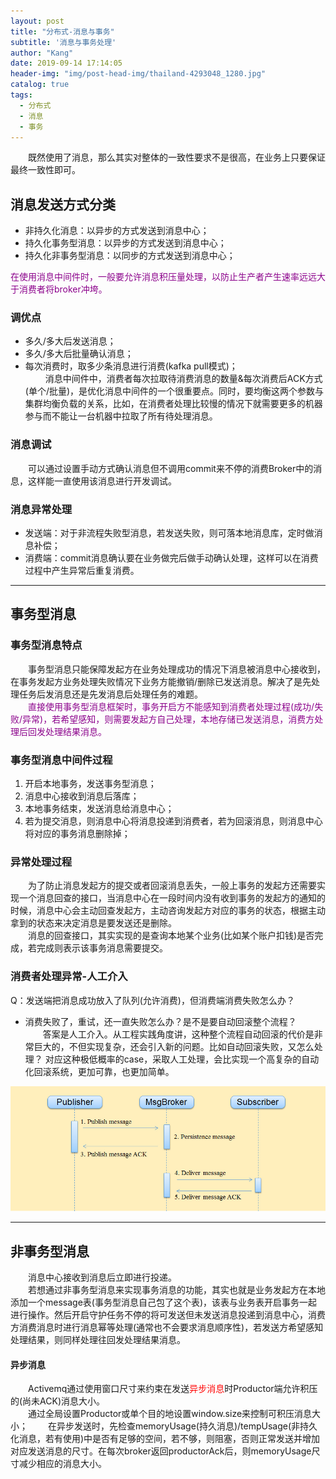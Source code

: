 ```yaml
---
layout: post
title: "分布式-消息与事务"
subtitle: '消息与事务处理'
author: "Kang"
date: 2019-09-14 17:14:05
header-img: "img/post-head-img/thailand-4293048_1280.jpg"
catalog: true
tags:
  - 分布式
  - 消息
  - 事务
---
```

&emsp;&emsp;既然使用了消息，那么其实对整体的一致性要求不是很高，在业务上只要保证最终一致性即可。     

## 消息发送方式分类
- 非持久化消息：以异步的方式发送到消息中心；
- 持久化事务型消息：以异步的方式发送到消息中心；
- 持久化非事务型消息：以同步的方式发送到消息中心；

<font color='#8B008B'>在使用消息中间件时，一般要允许消息积压量处理，以防止生产者产生速率远远大于消费者将broker冲垮。</font>   

### 调优点
- 多久/多大后发送消息；
- 多久/多大后批量确认消息；
- 每次消费时，取多少条消息进行消费(kafka pull模式)；   
&emsp;&emsp; 消息中间件中，消费者每次拉取待消费消息的数量&每次消费后ACK方式(单个/批量)，是优化消息中间件的一个很重要点。同时，要均衡这两个参数与集群均衡负载的关系，比如，在消费者处理比较慢的情况下就需要更多的机器参与而不能让一台机器中拉取了所有待处理消息。

### 消息调试
&emsp;&emsp;可以通过设置手动方式确认消息但不调用commit来不停的消费Broker中的消息，这样能一直使用该消息进行开发调试。  

### 消息异常处理
- 发送端：对于非流程失败型消息，若发送失败，则可落本地消息库，定时做消息补偿；
- 消费端：commit消息确认要在业务做完后做手动确认处理，这样可以在消费过程中产生异常后重复消费。

--- 

## 事务型消息
### 事务型消息特点
&emsp;&emsp;事务型消息只能保障发起方在业务处理成功的情况下消息被消息中心接收到，在事务发起方业务处理失败情况下业务方能撤销/删除已发送消息。解决了是先处理任务后发消息还是先发消息后处理任务的难题。    
&emsp;&emsp;<font color='#8B008B'>直接使用事务型消息框架时，事务开启方不能感知到消费者处理过程(成功/失败/异常)，若希望感知，则需要发起方自己处理，本地存储已发送消息，消费方处理后回发处理结果消息。</font>  

### 事务型消息中间件过程
1. 开启本地事务，发送事务型消息；
2. 消息中心接收到消息后落库；
3. 本地事务结束，发送消息给消息中心；
4. 若为提交消息，则消息中心将消息投递到消费者，若为回滚消息，则消息中心将对应的事务消息删除掉；  

### 异常处理过程
&emsp;&emsp;为了防止消息发起方的提交或者回滚消息丢失，一般上事务的发起方还需要实现一个消息回查的接口，当消息中心在一段时间内没有收到事务的发起方的通知的时候，消息中心会主动回查发起方，主动咨询发起方对应的事务的状态，根据主动拿到的状态来决定消息是要发送还是删除。     
&emsp;&emsp;消息的回查接口，其实实现的是查询本地某个业务(比如某个账户扣钱)是否完成，若完成则表示该事务消息需要提交。  

### 消费者处理异常-人工介入
Q：发送端把消息成功放入了队列(允许消费)，但消费端消费失败怎么办？
- 消费失败了，重试，还一直失败怎么办？是不是要自动回滚整个流程？   
&emsp;&emsp;答案是人工介入。从工程实践角度讲，这种整个流程自动回滚的代价是非常巨大的，不但实现复杂，还会引入新的问题。比如自动回滚失败，又怎么处理？
对应这种极低概率的case，采取人工处理，会比实现一个高复杂的自动化回滚系统，更加可靠，也更加简单。 


![事务型消息示例](https://raw.githubusercontent.com/kangzhihu/images/master/%E4%BA%8B%E5%8A%A1%E6%B6%88%E6%81%AF%E7%A4%BA%E4%BE%8B.jpg)   

--- 
## 非事务型消息
&emsp;&emsp;消息中心接收到消息后立即进行投递。   
&emsp;&emsp;若想通过非事务型消息来实现事务消息的功能，其实也就是业务发起方在本地添加一个message表(事务型消息自己包了这个表)，该表与业务表开启事务一起进行操作。然后开启守护任务不停的将可发送但未发送消息投递到消息中心，消费方消费消息时进行消息幂等处理(通常也不会要求消息顺序性)，若发送方希望感知处理结果，则同样处理往回发处理结果消息。

   

#### 异步消息
&emsp;&emsp;Activemq通过使用窗口尺寸来约束在发送<font color="red">异步消息</font>时Productor端允许积压的(尚未ACK)消息大小。   
&emsp;&emsp;通过全局设置Productor或单个目的地设置window.size来控制可积压消息大小； 
&emsp;&emsp;在异步发送时，先检查memoryUsage(持久消息)/tempUsage(非持久化消息，若有使用)中是否有足够的空间，若不够，则阻塞，否则正常发送并增加对应发送消息的尺寸。在每次broker返回productorAck后，则memoryUsage尺寸减少相应的消息大小。
  
